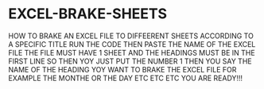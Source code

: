 # EXCEL-BRAKE-SHEETS
HOW TO BRAKE AN EXCEL FILE TO DIFFEERENT SHEETS ACCORDING TO A SPECIFIC TITLE
RUN THE CODE
THEN PASTE THE NAME OF THE EXCEL FILE
THE FILE MUST HAVE 1 SHEET AND THE HEADINGS MUST BE IN THE FIRST LINE
SO THEN YOY JUST PUT THE NUMBER 1 
THEN YOU SAY THE NAME OF THE HEADING YOY WANT TO BRAKE THE EXCEL FILE FOR EXAMPLE THE MONTHE OR THE DAY ETC ETC ETC
YOU ARE READY!!!
